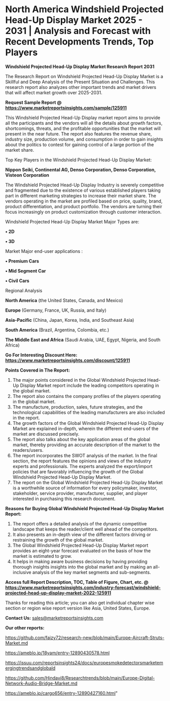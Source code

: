 # North America Windshield Projected Head-Up Display Market 2025 - 2031 | Analysis and Forecast with Recent Developments Trends, Top Players

<strong>Windshield Projected Head-Up Display Market Research Report 2031</strong>

The Research Report on Windshield Projected Head-Up Display Market is a Skillful and Deep Analysis of the Present Situation and Challenges. This research report also analyzes other important trends and market drivers that will affect market growth over 2025-2031.

<strong>Request Sample Report @ <a href=https://www.marketreportsinsights.com/sample/125911>https://www.marketreportsinsights.com/sample/125911</a></strong>

This Windshield Projected Head-Up Display market report aims to provide all the participants and the vendors will all the details about growth factors, shortcomings, threats, and the profitable opportunities that the market will present in the near future. The report also features the revenue share, industry size, production volume, and consumption in order to gain insights about the politics to contest for gaining control of a large portion of the market share.

Top Key Players in the Windshield Projected Head-Up Display Market:

<strong>Nippon Seiki, Continental AG, Denso Corporation, Denso Corporation, Visteon Corporation</strong>

The Windshield Projected Head-Up Display Industry is severely competitive and fragmented due to the existence of various established players taking part in different marketing strategies to increase their market share. The vendors operating in the market are profiled based on price, quality, brand, product differentiation, and product portfolio. The vendors are turning their focus increasingly on product customization through customer interaction.

Windshield Projected Head-Up Display Market Major Types are:

<strong>• 2D

• 3D</strong>

Market Major end-user applications :

<strong>• Premium Cars

• Mid Segment Car

• Civil Cars</strong>

Regional Analysis

</u><strong><b>North America</b></strong> (the United States, Canada, and Mexico)

<strong><b>Europe </b></strong>(Germany, France, UK, Russia, and Italy)

<strong><b>Asia-Pacific</b></strong> (China, Japan, Korea, India, and Southeast Asia)

<strong><b>South America</b></strong> (Brazil, Argentina, Colombia, etc.)

<strong><b>The Middle East and Africa</b></strong> (Saudi Arabia, UAE, Egypt, Nigeria, and South Africa)

<strong>Go For Interesting Discount Here: <a href=https://www.marketreportsinsights.com/discount/125911>https://www.marketreportsinsights.com/discount/125911</a></strong>

<strong>Points Covered in The Report:</strong>
<ol>
  <li>The major points considered in the Global Windshield Projected Head-Up Display Market report include the leading competitors operating in the global market.</li>
  <li>The report also contains the company profiles of the players operating in the global market.</li>
  <li>The manufacture, production, sales, future strategies, and the technological capabilities of the leading manufacturers are also included in the report.</li>
  <li>The growth factors of the Global Windshield Projected Head-Up Display Market are explained in-depth, wherein the different end-users of the market are discussed precisely.</li>
  <li>The report also talks about the key application areas of the global market, thereby providing an accurate description of the market to the readers/users.</li>
  <li>The report incorporates the SWOT analysis of the market. In the final section, the report features the opinions and views of the industry experts and professionals. The experts analyzed the export/import policies that are favorably influencing the growth of the Global Windshield Projected Head-Up Display Market.</li>
  <li>The report on the Global Windshield Projected Head-Up Display Market is a worthwhile source of information for every policymaker, investor, stakeholder, service provider, manufacturer, supplier, and player interested in purchasing this research document.</li>
</ol>
<strong>Reasons for Buying Global Windshield Projected Head-Up Display Market Report:</strong>

<ol>
  <li>The report offers a detailed analysis of the dynamic competitive landscape that keeps the reader/client well ahead of the competitors.</li>
  <li>It also presents an in-depth view of the different factors driving or restraining the growth of the global market.</li>
  <li>The Global Windshield Projected Head-Up Display Market report provides an eight-year forecast evaluated on the basis of how the market is estimated to grow.</li>
  <li>It helps in making aware business decisions by having providing thorough insights insights into the global market and by making an all-inclusive analysis of the key market segments and sub-segments.</li>
</ol>
<strong>Access full Report Description, TOC, Table of Figure, Chart, etc. @ <a href=https://www.marketreportsinsights.com/industry-forecast/windshield-projected-head-up-display-market-2022-125911>https://www.marketreportsinsights.com/industry-forecast/windshield-projected-head-up-display-market-2022-125911</a></strong>


Thanks for reading this article; you can also get individual chapter wise section or region wise report version like Asia, United States, Europe.

<strong>Contact Us:</strong>
sales@marketreportsinsights.com

<strong>Our other reports:</strong>

<a href=https://github.com/faizy72/research-new/blob/main/Europe-Aircraft-Struts-Market.md>https://github.com/faizy72/research-new/blob/main/Europe-Aircraft-Struts-Market.md</a>

<a href=https://ameblo.jp/18yam/entry-12890430578.html>https://ameblo.jp/18yam/entry-12890430578.html</a>

<a href=https://issuu.com/reportsinsights24/docs/europesmokedetectorsmarketemergingtrendsandglobald>https://issuu.com/reportsinsights24/docs/europesmokedetectorsmarketemergingtrendsandglobald</a>

<a href=https://github.com/Hindavi8/Researchtrends/blob/main/Europe-Digital-Network-Audio-Bridge-Market.md>https://github.com/Hindavi8/Researchtrends/blob/main/Europe-Digital-Network-Audio-Bridge-Market.md</a>

<a href=https://ameblo.jp/cargo656/entry-12890427160.html>https://ameblo.jp/cargo656/entry-12890427160.html</a>"
